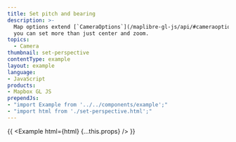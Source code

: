 ```yaml
---
title: Set pitch and bearing
description: >-
  Map options extend [`CameraOptions`](/maplibre-gl-js/api/#cameraoptions), so
  you can set more than just center and zoom.
topics:
  - Camera
thumbnail: set-perspective
contentType: example
layout: example
language:
- JavaScript
products:
- Mapbox GL JS
prependJs:
- "import Example from '../../components/example';"
- "import html from './set-perspective.html';"
---
```


{{ <Example html={html} {...this.props} /> }}
